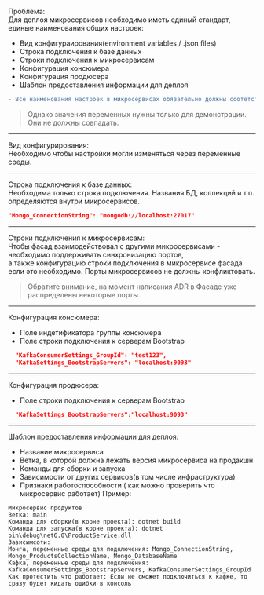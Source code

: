 Проблема:  
Для деплоя микросервисов необходимо иметь единый стандарт, единые наименования общих настроек:  
- Вид конфигураирования(environment variables / .json files)
- Строка подключения к базе данных
- Строки подключения к микросервисам
- Конфигурация консюмера
- Конфигурация продюсера
- Шаблон предоставления информации для деплоя  

```diff
- Все наименования настроек в микросервисах обязательно должны соотетствовать наименованиям ниже.
```
> Однако значения переменных нужны только для демонстрации. Они не должны совпадать.  

---
Вид конфигурирования:  
Необходимо чтобы настройки могли изменяться через переменные среды.

---
Строка подключения к базе данных:  
Необходима только строка подключения. Названия БД, коллекций и т.п. определяются внутри микросервисов.
```json
"Mongo_ConnectionString": "mongodb://localhost:27017"
```

---
Строки подключения к микросервисам:  
Чтобы фасад взаимодействовал с другими микросервисами - необходимо поддерживать синхронизацию портов,  
а также конфигурацию строки подключения в микросервисе фасада если это необходимо.
Порты микросервисов не должны конфликтовать.
> Обратите внимание, на момент написания ADR в Фасаде уже распределены некоторые порты.

---
Конфигурация консюмера:  
- Поле индетификатора группы консюмера
- Поле строки подключения к серверам Bootstrap  
```json
  "KafkaConsumerSettings_GroupId": "test123",
  "KafkaSettings_BootstrapServers": "localhost:9093"
```

---
Конфигурация продюсера:  
- Поле строки подключения к серверам Bootstrap  
```json
  "KafkaSettings_BootstrapServers":"localhost:9093"
```
---
Шаблон предоставления информации для деплоя:  
- Название микросервиса  
- Ветка, в которой должна лежать версия микросервиса на продакшн
- Команды для сборки и запуска
- Зависимости от других сервисов(в том числе инфраструктура)
- Признаки работоспособности ( как можно проверить что микросервис работает)
Пример:
```
Микросервис продуктов
Ветка: main
Команда для сборки(в корне проекта): dotnet build 
Команда для запуска(в корне проекта): dotnet bin\debug\net6.0\ProductService.dll
Зависимсоти:
Монга, переменные среды для подключения: Mongo_ConnectionString, Mongo_ProductsCollectionName, Mongo_DatabaseName
Кафка, переменные среды для подключения: KafkaConsumerSettings_BootstrapServers, KafkaConsumerSettings_GroupId
Как протестить что работает: Если не сможет подключиться к кафке, то сразу будет кидать ошибки в консоль
```
